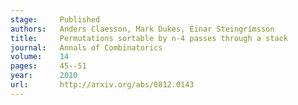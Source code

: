 ```yaml
---
stage:     Published
authors:   Anders Claesson, Mark Dukes, Einar Steingrímsson
title:     Permutations sortable by n-4 passes through a stack
journal:   Annals of Combinatorics
volume:    14
pages:     45--51
year:      2010
url:       http://arxiv.org/abs/0812.0143
---
```

